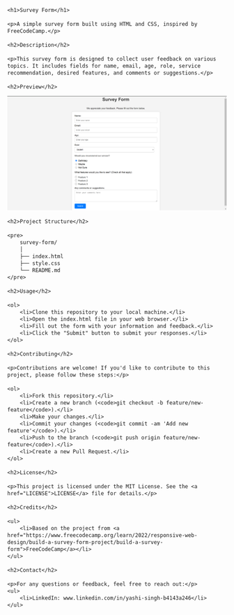 
    <h1>Survey Form</h1>

    <p>A simple survey form built using HTML and CSS, inspired by FreeCodeCamp.</p>

    <h2>Description</h2>

    <p>This survey form is designed to collect user feedback on various topics. It includes fields for name, email, age, role, service recommendation, desired features, and comments or suggestions.</p>

    <h2>Preview</h2>

   ![Preview](Preview.png)

    <h2>Project Structure</h2>

    <pre>
        survey-form/
        │
        ├── index.html
        ├── style.css
        └── README.md
    </pre>

    <h2>Usage</h2>

    <ol>
        <li>Clone this repository to your local machine.</li>
        <li>Open the index.html file in your web browser.</li>
        <li>Fill out the form with your information and feedback.</li>
        <li>Click the "Submit" button to submit your responses.</li>
    </ol>

    <h2>Contributing</h2>

    <p>Contributions are welcome! If you'd like to contribute to this project, please follow these steps:</p>

    <ol>
        <li>Fork this repository.</li>
        <li>Create a new branch (<code>git checkout -b feature/new-feature</code>).</li>
        <li>Make your changes.</li>
        <li>Commit your changes (<code>git commit -am 'Add new feature'</code>).</li>
        <li>Push to the branch (<code>git push origin feature/new-feature</code>).</li>
        <li>Create a new Pull Request.</li>
    </ol>

    <h2>License</h2>

    <p>This project is licensed under the MIT License. See the <a href="LICENSE">LICENSE</a> file for details.</p>

    <h2>Credits</h2>

    <ul>
        <li>Based on the project from <a href="https://www.freecodecamp.org/learn/2022/responsive-web-design/build-a-survey-form-project/build-a-survey-form">FreeCodeCamp</a></li>
    </ul>

    <h2>Contact</h2>

    <p>For any questions or feedback, feel free to reach out:</p>
    <ul>
        <li>LinkedIn: www.linkedin.com/in/yashi-singh-b4143a246</li>
    </ul>